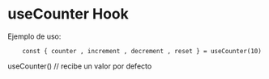 # useCounter Hook

Ejemplo de uso:

```
    const { counter , increment , decrement , reset } = useCounter(10)
```

useCounter() // recibe un valor por defecto

